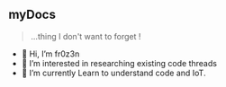 ## myDocs
> ...thing I don't want to forget !

- 👋 Hi, I’m fr0z3n
- 👀 I’m interested in researching existing code threads
- 🌱 I’m currently Learn to understand code and IoT.
